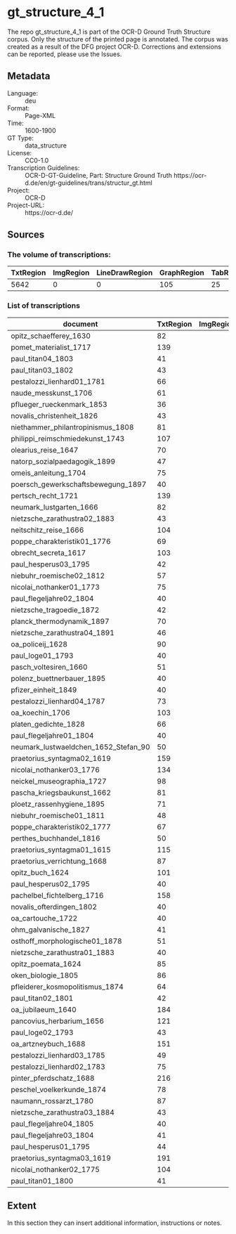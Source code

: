 <div>
   <h1 id="title">gt_structure_4_1</h1>
   <p id="paragraph">The repo gt_structure_4_1 is part of the OCR-D Ground Truth Structure corpus. Only the structure of the printed page is annotated. The corpus was created as a result of the DFG project OCR-D. Corrections and extensions can be reported, please use the Issues.</p>
   <h2>Metadata</h2>
   <dl class="grid">
      <dt id="Language">Language:</dt>
      <dd>deu</dd>
      <dt id="Format">Format:</dt>
      <dd>Page-XML</dd>
      <dt id="Time">Time:</dt>
      <dd>1600-1900</dd>
      <dt id="GTT">GT Type:</dt>
      <dd>data_structure</dd>
      <dt id="License">License:</dt>
      <dd>CC0-1.0</dd>
      <dt id="Guidelines">Transcription Guidelines:</dt>
      <dd>OCR-D-GT-Guideline, Part: Structure Ground Truth
https://ocr-d.de/en/gt-guidelines/trans/structur_gt.html</dd>
      <dt id="Project">Project:</dt>
      <dd>OCR-D</dd>
      <dt id="Project-URL">Project-URL:</dt>
      <dd>https://ocr-d.de/</dd>
   </dl>
   <h2>Sources</h2>
   <h3>The volume of transcriptions:</h3>
   <table id="table_id">
      <thead>
         <tr>
            <th>TxtRegion</th>
            <th>ImgRegion</th>
            <th>LineDrawRegion</th>
            <th>GraphRegion</th>
            <th>TabRegion</th>
            <th>ChartRegion</th>
            <th>SepRegion</th>
            <th>MathRegion</th>
            <th>ChemRegion</th>
            <th>MusicRegion</th>
            <th>AdRegion</th>
            <th>NoiseRegion</th>
            <th>UnknownRegion</th>
            <th>CustomRegion</th>
            <th>TextLine</th>
            <th>Page</th>
         </tr>
      </thead>
      <tbody>
         <tr>
            <td>5642</td>
            <td>0</td>
            <td>0</td>
            <td>105</td>
            <td>25</td>
            <td>0</td>
            <td>202</td>
            <td>31</td>
            <td>0</td>
            <td>0</td>
            <td>0</td>
            <td>0</td>
            <td>0</td>
            <td>0</td>
            <td>0</td>
            <td>1646</td>
         </tr>
      </tbody>
   </table>
   <div id="transcriptions">
      <h3>List of transcriptions</h3>
      <div>
         <table id="table_id" class="display">
            <thead>
               <tr>
                  <th>document</th>
                  <th>TxtRegion</th>
                  <th>ImgRegion</th>
                  <th>LineDrawRegion</th>
                  <th>GraphRegion</th>
                  <th>TabRegion</th>
                  <th>ChartRegion</th>
                  <th>SepRegion</th>
                  <th>MathRegion</th>
                  <th>ChemRegion</th>
                  <th>MusicRegion</th>
                  <th>AdRegion</th>
                  <th>NoiseRegion</th>
                  <th>UnknownRegion</th>
                  <th>CustomRegion</th>
                  <th>TextLine</th>
                  <th>Page</th>
               </tr>
            </thead>
            <tbody>
               <tr>
                  <td>opitz_schaefferey_1630</td>
                  <td>82</td>
                  <td/>
                  <td/>
                  <td>1</td>
                  <td/>
                  <td/>
                  <td>1</td>
                  <td/>
                  <td/>
                  <td/>
                  <td/>
                  <td/>
                  <td/>
                  <td/>
                  <td/>
                  <td>22</td>
               </tr>
               <tr>
                  <td>pomet_materialist_1717</td>
                  <td>139</td>
                  <td/>
                  <td/>
                  <td/>
                  <td/>
                  <td/>
                  <td>7</td>
                  <td/>
                  <td/>
                  <td/>
                  <td/>
                  <td/>
                  <td/>
                  <td/>
                  <td/>
                  <td>28</td>
               </tr>
               <tr>
                  <td>paul_titan04_1803</td>
                  <td>41</td>
                  <td/>
                  <td/>
                  <td/>
                  <td/>
                  <td/>
                  <td/>
                  <td/>
                  <td/>
                  <td/>
                  <td/>
                  <td/>
                  <td/>
                  <td/>
                  <td/>
                  <td>20</td>
               </tr>
               <tr>
                  <td>paul_titan03_1802</td>
                  <td>43</td>
                  <td/>
                  <td/>
                  <td/>
                  <td/>
                  <td/>
                  <td/>
                  <td/>
                  <td/>
                  <td/>
                  <td/>
                  <td/>
                  <td/>
                  <td/>
                  <td/>
                  <td>20</td>
               </tr>
               <tr>
                  <td>pestalozzi_lienhard01_1781</td>
                  <td>66</td>
                  <td/>
                  <td/>
                  <td>2</td>
                  <td/>
                  <td/>
                  <td/>
                  <td/>
                  <td/>
                  <td/>
                  <td/>
                  <td/>
                  <td/>
                  <td/>
                  <td/>
                  <td>20</td>
               </tr>
               <tr>
                  <td>naude_messkunst_1706</td>
                  <td>61</td>
                  <td/>
                  <td/>
                  <td>1</td>
                  <td/>
                  <td/>
                  <td>2</td>
                  <td/>
                  <td/>
                  <td/>
                  <td/>
                  <td/>
                  <td/>
                  <td/>
                  <td/>
                  <td>20</td>
               </tr>
               <tr>
                  <td>pflueger_rueckenmark_1853</td>
                  <td>36</td>
                  <td/>
                  <td/>
                  <td/>
                  <td>5</td>
                  <td/>
                  <td/>
                  <td/>
                  <td/>
                  <td/>
                  <td/>
                  <td/>
                  <td/>
                  <td/>
                  <td/>
                  <td>20</td>
               </tr>
               <tr>
                  <td>novalis_christenheit_1826</td>
                  <td>43</td>
                  <td/>
                  <td/>
                  <td/>
                  <td/>
                  <td/>
                  <td>2</td>
                  <td/>
                  <td/>
                  <td/>
                  <td/>
                  <td/>
                  <td/>
                  <td/>
                  <td/>
                  <td>20</td>
               </tr>
               <tr>
                  <td>niethammer_philantropinismus_1808</td>
                  <td>81</td>
                  <td/>
                  <td/>
                  <td/>
                  <td/>
                  <td/>
                  <td>4</td>
                  <td/>
                  <td/>
                  <td/>
                  <td/>
                  <td/>
                  <td/>
                  <td/>
                  <td/>
                  <td>20</td>
               </tr>
               <tr>
                  <td>philippi_reimschmiedekunst_1743</td>
                  <td>107</td>
                  <td/>
                  <td/>
                  <td/>
                  <td/>
                  <td/>
                  <td>6</td>
                  <td/>
                  <td/>
                  <td/>
                  <td/>
                  <td/>
                  <td/>
                  <td/>
                  <td/>
                  <td>27</td>
               </tr>
               <tr>
                  <td>olearius_reise_1647</td>
                  <td>70</td>
                  <td/>
                  <td/>
                  <td>3</td>
                  <td>1</td>
                  <td/>
                  <td>7</td>
                  <td/>
                  <td/>
                  <td/>
                  <td/>
                  <td/>
                  <td/>
                  <td/>
                  <td/>
                  <td>21</td>
               </tr>
               <tr>
                  <td>natorp_sozialpaedagogik_1899</td>
                  <td>47</td>
                  <td/>
                  <td/>
                  <td/>
                  <td/>
                  <td/>
                  <td/>
                  <td/>
                  <td/>
                  <td/>
                  <td/>
                  <td/>
                  <td/>
                  <td/>
                  <td/>
                  <td>20</td>
               </tr>
               <tr>
                  <td>omeis_anleitung_1704</td>
                  <td>75</td>
                  <td/>
                  <td/>
                  <td/>
                  <td/>
                  <td/>
                  <td/>
                  <td/>
                  <td/>
                  <td/>
                  <td/>
                  <td/>
                  <td/>
                  <td/>
                  <td/>
                  <td>26</td>
               </tr>
               <tr>
                  <td>poersch_gewerkschaftsbewegung_1897</td>
                  <td>40</td>
                  <td/>
                  <td/>
                  <td/>
                  <td/>
                  <td/>
                  <td/>
                  <td/>
                  <td/>
                  <td/>
                  <td/>
                  <td/>
                  <td/>
                  <td/>
                  <td/>
                  <td>20</td>
               </tr>
               <tr>
                  <td>pertsch_recht_1721</td>
                  <td>139</td>
                  <td/>
                  <td/>
                  <td/>
                  <td/>
                  <td/>
                  <td>5</td>
                  <td/>
                  <td/>
                  <td/>
                  <td/>
                  <td/>
                  <td/>
                  <td/>
                  <td/>
                  <td>30</td>
               </tr>
               <tr>
                  <td>neumark_lustgarten_1666</td>
                  <td>82</td>
                  <td/>
                  <td/>
                  <td>1</td>
                  <td/>
                  <td/>
                  <td>3</td>
                  <td/>
                  <td/>
                  <td/>
                  <td/>
                  <td/>
                  <td/>
                  <td/>
                  <td/>
                  <td>21</td>
               </tr>
               <tr>
                  <td>nietzsche_zarathustra02_1883</td>
                  <td>43</td>
                  <td/>
                  <td/>
                  <td/>
                  <td/>
                  <td/>
                  <td/>
                  <td/>
                  <td/>
                  <td/>
                  <td/>
                  <td/>
                  <td/>
                  <td/>
                  <td/>
                  <td>20</td>
               </tr>
               <tr>
                  <td>neitschitz_reise_1666</td>
                  <td>104</td>
                  <td/>
                  <td/>
                  <td/>
                  <td/>
                  <td/>
                  <td>1</td>
                  <td/>
                  <td/>
                  <td/>
                  <td/>
                  <td/>
                  <td/>
                  <td/>
                  <td/>
                  <td>20</td>
               </tr>
               <tr>
                  <td>poppe_charakteristik01_1776</td>
                  <td>69</td>
                  <td/>
                  <td/>
                  <td>3</td>
                  <td/>
                  <td/>
                  <td>4</td>
                  <td/>
                  <td/>
                  <td/>
                  <td/>
                  <td/>
                  <td/>
                  <td/>
                  <td/>
                  <td>21</td>
               </tr>
               <tr>
                  <td>obrecht_secreta_1617</td>
                  <td>103</td>
                  <td/>
                  <td/>
                  <td/>
                  <td/>
                  <td/>
                  <td>8</td>
                  <td/>
                  <td/>
                  <td/>
                  <td/>
                  <td/>
                  <td/>
                  <td/>
                  <td/>
                  <td>23</td>
               </tr>
               <tr>
                  <td>paul_hesperus03_1795</td>
                  <td>42</td>
                  <td/>
                  <td/>
                  <td/>
                  <td/>
                  <td/>
                  <td/>
                  <td/>
                  <td/>
                  <td/>
                  <td/>
                  <td/>
                  <td/>
                  <td/>
                  <td/>
                  <td>20</td>
               </tr>
               <tr>
                  <td>niebuhr_roemische02_1812</td>
                  <td>57</td>
                  <td/>
                  <td/>
                  <td/>
                  <td/>
                  <td/>
                  <td/>
                  <td/>
                  <td/>
                  <td/>
                  <td/>
                  <td/>
                  <td/>
                  <td/>
                  <td/>
                  <td>20</td>
               </tr>
               <tr>
                  <td>nicolai_nothanker01_1773</td>
                  <td>75</td>
                  <td/>
                  <td/>
                  <td>1</td>
                  <td/>
                  <td/>
                  <td>3</td>
                  <td/>
                  <td/>
                  <td/>
                  <td/>
                  <td/>
                  <td/>
                  <td/>
                  <td/>
                  <td>25</td>
               </tr>
               <tr>
                  <td>paul_flegeljahre02_1804</td>
                  <td>40</td>
                  <td/>
                  <td/>
                  <td/>
                  <td/>
                  <td/>
                  <td/>
                  <td/>
                  <td/>
                  <td/>
                  <td/>
                  <td/>
                  <td/>
                  <td/>
                  <td/>
                  <td>20</td>
               </tr>
               <tr>
                  <td>nietzsche_tragoedie_1872</td>
                  <td>42</td>
                  <td/>
                  <td/>
                  <td/>
                  <td/>
                  <td/>
                  <td/>
                  <td/>
                  <td/>
                  <td/>
                  <td/>
                  <td/>
                  <td/>
                  <td/>
                  <td/>
                  <td>20</td>
               </tr>
               <tr>
                  <td>planck_thermodynamik_1897</td>
                  <td>70</td>
                  <td/>
                  <td/>
                  <td>4</td>
                  <td/>
                  <td/>
                  <td>3</td>
                  <td>31</td>
                  <td/>
                  <td/>
                  <td/>
                  <td/>
                  <td/>
                  <td/>
                  <td/>
                  <td>20</td>
               </tr>
               <tr>
                  <td>nietzsche_zarathustra04_1891</td>
                  <td>46</td>
                  <td/>
                  <td/>
                  <td/>
                  <td/>
                  <td/>
                  <td/>
                  <td/>
                  <td/>
                  <td/>
                  <td/>
                  <td/>
                  <td/>
                  <td/>
                  <td/>
                  <td>20</td>
               </tr>
               <tr>
                  <td>oa_policeij_1628</td>
                  <td>90</td>
                  <td/>
                  <td/>
                  <td/>
                  <td/>
                  <td/>
                  <td>1</td>
                  <td/>
                  <td/>
                  <td/>
                  <td/>
                  <td/>
                  <td/>
                  <td/>
                  <td/>
                  <td>29</td>
               </tr>
               <tr>
                  <td>paul_loge01_1793</td>
                  <td>40</td>
                  <td/>
                  <td/>
                  <td/>
                  <td/>
                  <td/>
                  <td/>
                  <td/>
                  <td/>
                  <td/>
                  <td/>
                  <td/>
                  <td/>
                  <td/>
                  <td/>
                  <td>20</td>
               </tr>
               <tr>
                  <td>pasch_voltesiren_1660</td>
                  <td>51</td>
                  <td/>
                  <td/>
                  <td>1</td>
                  <td/>
                  <td/>
                  <td>3</td>
                  <td/>
                  <td/>
                  <td/>
                  <td/>
                  <td/>
                  <td/>
                  <td/>
                  <td/>
                  <td>15</td>
               </tr>
               <tr>
                  <td>polenz_buettnerbauer_1895</td>
                  <td>40</td>
                  <td/>
                  <td/>
                  <td/>
                  <td/>
                  <td/>
                  <td/>
                  <td/>
                  <td/>
                  <td/>
                  <td/>
                  <td/>
                  <td/>
                  <td/>
                  <td/>
                  <td>20</td>
               </tr>
               <tr>
                  <td>pfizer_einheit_1849</td>
                  <td>40</td>
                  <td/>
                  <td/>
                  <td/>
                  <td/>
                  <td/>
                  <td/>
                  <td/>
                  <td/>
                  <td/>
                  <td/>
                  <td/>
                  <td/>
                  <td/>
                  <td/>
                  <td>20</td>
               </tr>
               <tr>
                  <td>pestalozzi_lienhard04_1787</td>
                  <td>73</td>
                  <td/>
                  <td/>
                  <td>1</td>
                  <td/>
                  <td/>
                  <td>6</td>
                  <td/>
                  <td/>
                  <td/>
                  <td/>
                  <td/>
                  <td/>
                  <td/>
                  <td/>
                  <td>20</td>
               </tr>
               <tr>
                  <td>oa_koechin_1706</td>
                  <td>103</td>
                  <td/>
                  <td/>
                  <td/>
                  <td/>
                  <td/>
                  <td>5</td>
                  <td/>
                  <td/>
                  <td/>
                  <td/>
                  <td/>
                  <td/>
                  <td/>
                  <td/>
                  <td>28</td>
               </tr>
               <tr>
                  <td>platen_gedichte_1828</td>
                  <td>66</td>
                  <td/>
                  <td/>
                  <td/>
                  <td/>
                  <td/>
                  <td>4</td>
                  <td/>
                  <td/>
                  <td/>
                  <td/>
                  <td/>
                  <td/>
                  <td/>
                  <td/>
                  <td>20</td>
               </tr>
               <tr>
                  <td>paul_flegeljahre01_1804</td>
                  <td>40</td>
                  <td/>
                  <td/>
                  <td/>
                  <td/>
                  <td/>
                  <td/>
                  <td/>
                  <td/>
                  <td/>
                  <td/>
                  <td/>
                  <td/>
                  <td/>
                  <td/>
                  <td>20</td>
               </tr>
               <tr>
                  <td>neumark_lustwaeldchen_1652_Stefan_90</td>
                  <td>50</td>
                  <td/>
                  <td/>
                  <td>15</td>
                  <td/>
                  <td/>
                  <td>2</td>
                  <td/>
                  <td/>
                  <td/>
                  <td/>
                  <td/>
                  <td/>
                  <td/>
                  <td/>
                  <td>21</td>
               </tr>
               <tr>
                  <td>praetorius_syntagma02_1619</td>
                  <td>159</td>
                  <td/>
                  <td/>
                  <td>3</td>
                  <td/>
                  <td/>
                  <td>1</td>
                  <td/>
                  <td/>
                  <td/>
                  <td/>
                  <td/>
                  <td/>
                  <td/>
                  <td/>
                  <td>29</td>
               </tr>
               <tr>
                  <td>nicolai_nothanker03_1776</td>
                  <td>134</td>
                  <td/>
                  <td/>
                  <td>1</td>
                  <td/>
                  <td/>
                  <td>4</td>
                  <td/>
                  <td/>
                  <td/>
                  <td/>
                  <td/>
                  <td/>
                  <td/>
                  <td/>
                  <td>29</td>
               </tr>
               <tr>
                  <td>neickel_museographia_1727</td>
                  <td>98</td>
                  <td/>
                  <td/>
                  <td/>
                  <td/>
                  <td/>
                  <td>5</td>
                  <td/>
                  <td/>
                  <td/>
                  <td/>
                  <td/>
                  <td/>
                  <td/>
                  <td/>
                  <td>22</td>
               </tr>
               <tr>
                  <td>pascha_kriegsbaukunst_1662</td>
                  <td>81</td>
                  <td/>
                  <td/>
                  <td/>
                  <td>1</td>
                  <td/>
                  <td>3</td>
                  <td/>
                  <td/>
                  <td/>
                  <td/>
                  <td/>
                  <td/>
                  <td/>
                  <td/>
                  <td>26</td>
               </tr>
               <tr>
                  <td>ploetz_rassenhygiene_1895</td>
                  <td>71</td>
                  <td/>
                  <td/>
                  <td/>
                  <td>3</td>
                  <td/>
                  <td>6</td>
                  <td/>
                  <td/>
                  <td/>
                  <td/>
                  <td/>
                  <td/>
                  <td/>
                  <td/>
                  <td>20</td>
               </tr>
               <tr>
                  <td>niebuhr_roemische01_1811</td>
                  <td>48</td>
                  <td/>
                  <td/>
                  <td>1</td>
                  <td/>
                  <td/>
                  <td>2</td>
                  <td/>
                  <td/>
                  <td/>
                  <td/>
                  <td/>
                  <td/>
                  <td/>
                  <td/>
                  <td>20</td>
               </tr>
               <tr>
                  <td>poppe_charakteristik02_1777</td>
                  <td>67</td>
                  <td/>
                  <td/>
                  <td>2</td>
                  <td/>
                  <td/>
                  <td>8</td>
                  <td/>
                  <td/>
                  <td/>
                  <td/>
                  <td/>
                  <td/>
                  <td/>
                  <td/>
                  <td>21</td>
               </tr>
               <tr>
                  <td>perthes_buchhandel_1816</td>
                  <td>50</td>
                  <td/>
                  <td/>
                  <td/>
                  <td/>
                  <td/>
                  <td/>
                  <td/>
                  <td/>
                  <td/>
                  <td/>
                  <td/>
                  <td/>
                  <td/>
                  <td/>
                  <td>20</td>
               </tr>
               <tr>
                  <td>praetorius_syntagma01_1615</td>
                  <td>115</td>
                  <td/>
                  <td/>
                  <td/>
                  <td>2</td>
                  <td/>
                  <td>2</td>
                  <td/>
                  <td/>
                  <td/>
                  <td/>
                  <td/>
                  <td/>
                  <td/>
                  <td/>
                  <td>27</td>
               </tr>
               <tr>
                  <td>praetorius_verrichtung_1668</td>
                  <td>87</td>
                  <td/>
                  <td/>
                  <td/>
                  <td/>
                  <td/>
                  <td>2</td>
                  <td/>
                  <td/>
                  <td/>
                  <td/>
                  <td/>
                  <td/>
                  <td/>
                  <td/>
                  <td>28</td>
               </tr>
               <tr>
                  <td>opitz_buch_1624</td>
                  <td>101</td>
                  <td/>
                  <td/>
                  <td/>
                  <td/>
                  <td/>
                  <td>5</td>
                  <td/>
                  <td/>
                  <td/>
                  <td/>
                  <td/>
                  <td/>
                  <td/>
                  <td/>
                  <td>25</td>
               </tr>
               <tr>
                  <td>paul_hesperus02_1795</td>
                  <td>40</td>
                  <td/>
                  <td/>
                  <td/>
                  <td/>
                  <td/>
                  <td/>
                  <td/>
                  <td/>
                  <td/>
                  <td/>
                  <td/>
                  <td/>
                  <td/>
                  <td/>
                  <td>20</td>
               </tr>
               <tr>
                  <td>pachelbel_fichtelberg_1716</td>
                  <td>158</td>
                  <td/>
                  <td/>
                  <td>1</td>
                  <td/>
                  <td/>
                  <td>1</td>
                  <td/>
                  <td/>
                  <td/>
                  <td/>
                  <td/>
                  <td/>
                  <td/>
                  <td/>
                  <td>26</td>
               </tr>
               <tr>
                  <td>novalis_ofterdingen_1802</td>
                  <td>40</td>
                  <td/>
                  <td/>
                  <td/>
                  <td/>
                  <td/>
                  <td/>
                  <td/>
                  <td/>
                  <td/>
                  <td/>
                  <td/>
                  <td/>
                  <td/>
                  <td/>
                  <td>20</td>
               </tr>
               <tr>
                  <td>oa_cartouche_1722</td>
                  <td>40</td>
                  <td/>
                  <td/>
                  <td>1</td>
                  <td/>
                  <td/>
                  <td>1</td>
                  <td/>
                  <td/>
                  <td/>
                  <td/>
                  <td/>
                  <td/>
                  <td/>
                  <td/>
                  <td>13</td>
               </tr>
               <tr>
                  <td>ohm_galvanische_1827</td>
                  <td>41</td>
                  <td/>
                  <td/>
                  <td/>
                  <td/>
                  <td/>
                  <td>1</td>
                  <td/>
                  <td/>
                  <td/>
                  <td/>
                  <td/>
                  <td/>
                  <td/>
                  <td/>
                  <td>20</td>
               </tr>
               <tr>
                  <td>osthoff_morphologische01_1878</td>
                  <td>51</td>
                  <td/>
                  <td/>
                  <td/>
                  <td/>
                  <td/>
                  <td>1</td>
                  <td/>
                  <td/>
                  <td/>
                  <td/>
                  <td/>
                  <td/>
                  <td/>
                  <td/>
                  <td>20</td>
               </tr>
               <tr>
                  <td>nietzsche_zarathustra01_1883</td>
                  <td>40</td>
                  <td/>
                  <td/>
                  <td/>
                  <td/>
                  <td/>
                  <td/>
                  <td/>
                  <td/>
                  <td/>
                  <td/>
                  <td/>
                  <td/>
                  <td/>
                  <td/>
                  <td>20</td>
               </tr>
               <tr>
                  <td>opitz_poemata_1624</td>
                  <td>85</td>
                  <td/>
                  <td/>
                  <td>1</td>
                  <td/>
                  <td/>
                  <td/>
                  <td/>
                  <td/>
                  <td/>
                  <td/>
                  <td/>
                  <td/>
                  <td/>
                  <td/>
                  <td>21</td>
               </tr>
               <tr>
                  <td>oken_biologie_1805</td>
                  <td>86</td>
                  <td/>
                  <td/>
                  <td/>
                  <td>12</td>
                  <td/>
                  <td>4</td>
                  <td/>
                  <td/>
                  <td/>
                  <td/>
                  <td/>
                  <td/>
                  <td/>
                  <td/>
                  <td>20</td>
               </tr>
               <tr>
                  <td>pfleiderer_kosmopolitismus_1874</td>
                  <td>64</td>
                  <td/>
                  <td/>
                  <td/>
                  <td/>
                  <td/>
                  <td>1</td>
                  <td/>
                  <td/>
                  <td/>
                  <td/>
                  <td/>
                  <td/>
                  <td/>
                  <td/>
                  <td>20</td>
               </tr>
               <tr>
                  <td>paul_titan02_1801</td>
                  <td>42</td>
                  <td/>
                  <td/>
                  <td/>
                  <td/>
                  <td/>
                  <td/>
                  <td/>
                  <td/>
                  <td/>
                  <td/>
                  <td/>
                  <td/>
                  <td/>
                  <td/>
                  <td>20</td>
               </tr>
               <tr>
                  <td>oa_jubilaeum_1640</td>
                  <td>184</td>
                  <td/>
                  <td/>
                  <td>1</td>
                  <td/>
                  <td/>
                  <td>2</td>
                  <td/>
                  <td/>
                  <td/>
                  <td/>
                  <td/>
                  <td/>
                  <td/>
                  <td/>
                  <td>25</td>
               </tr>
               <tr>
                  <td>pancovius_herbarium_1656</td>
                  <td>121</td>
                  <td/>
                  <td/>
                  <td>43</td>
                  <td/>
                  <td/>
                  <td>6</td>
                  <td/>
                  <td/>
                  <td/>
                  <td/>
                  <td/>
                  <td/>
                  <td/>
                  <td/>
                  <td>26</td>
               </tr>
               <tr>
                  <td>paul_loge02_1793</td>
                  <td>43</td>
                  <td/>
                  <td/>
                  <td>1</td>
                  <td/>
                  <td/>
                  <td>3</td>
                  <td/>
                  <td/>
                  <td/>
                  <td/>
                  <td/>
                  <td/>
                  <td/>
                  <td/>
                  <td>20</td>
               </tr>
               <tr>
                  <td>oa_artzneybuch_1688</td>
                  <td>151</td>
                  <td/>
                  <td/>
                  <td>1</td>
                  <td/>
                  <td/>
                  <td>6</td>
                  <td/>
                  <td/>
                  <td/>
                  <td/>
                  <td/>
                  <td/>
                  <td/>
                  <td/>
                  <td>29</td>
               </tr>
               <tr>
                  <td>pestalozzi_lienhard03_1785</td>
                  <td>49</td>
                  <td/>
                  <td/>
                  <td>1</td>
                  <td/>
                  <td/>
                  <td>1</td>
                  <td/>
                  <td/>
                  <td/>
                  <td/>
                  <td/>
                  <td/>
                  <td/>
                  <td/>
                  <td>20</td>
               </tr>
               <tr>
                  <td>pestalozzi_lienhard02_1783</td>
                  <td>75</td>
                  <td/>
                  <td/>
                  <td>1</td>
                  <td/>
                  <td/>
                  <td>7</td>
                  <td/>
                  <td/>
                  <td/>
                  <td/>
                  <td/>
                  <td/>
                  <td/>
                  <td/>
                  <td>20</td>
               </tr>
               <tr>
                  <td>pinter_pferdschatz_1688</td>
                  <td>216</td>
                  <td/>
                  <td/>
                  <td/>
                  <td/>
                  <td/>
                  <td>7</td>
                  <td/>
                  <td/>
                  <td/>
                  <td/>
                  <td/>
                  <td/>
                  <td/>
                  <td/>
                  <td>23</td>
               </tr>
               <tr>
                  <td>peschel_voelkerkunde_1874</td>
                  <td>78</td>
                  <td/>
                  <td/>
                  <td>1</td>
                  <td>1</td>
                  <td/>
                  <td>25</td>
                  <td/>
                  <td/>
                  <td/>
                  <td/>
                  <td/>
                  <td/>
                  <td/>
                  <td/>
                  <td>20</td>
               </tr>
               <tr>
                  <td>naumann_rossarzt_1780</td>
                  <td>87</td>
                  <td/>
                  <td/>
                  <td>2</td>
                  <td/>
                  <td/>
                  <td>9</td>
                  <td/>
                  <td/>
                  <td/>
                  <td/>
                  <td/>
                  <td/>
                  <td/>
                  <td/>
                  <td>23</td>
               </tr>
               <tr>
                  <td>nietzsche_zarathustra03_1884</td>
                  <td>43</td>
                  <td/>
                  <td/>
                  <td/>
                  <td/>
                  <td/>
                  <td/>
                  <td/>
                  <td/>
                  <td/>
                  <td/>
                  <td/>
                  <td/>
                  <td/>
                  <td/>
                  <td>20</td>
               </tr>
               <tr>
                  <td>paul_flegeljahre04_1805</td>
                  <td>40</td>
                  <td/>
                  <td/>
                  <td/>
                  <td/>
                  <td/>
                  <td/>
                  <td/>
                  <td/>
                  <td/>
                  <td/>
                  <td/>
                  <td/>
                  <td/>
                  <td/>
                  <td>20</td>
               </tr>
               <tr>
                  <td>paul_flegeljahre03_1804</td>
                  <td>41</td>
                  <td/>
                  <td/>
                  <td/>
                  <td/>
                  <td/>
                  <td/>
                  <td/>
                  <td/>
                  <td/>
                  <td/>
                  <td/>
                  <td/>
                  <td/>
                  <td/>
                  <td>20</td>
               </tr>
               <tr>
                  <td>paul_hesperus01_1795</td>
                  <td>44</td>
                  <td/>
                  <td/>
                  <td/>
                  <td/>
                  <td/>
                  <td/>
                  <td/>
                  <td/>
                  <td/>
                  <td/>
                  <td/>
                  <td/>
                  <td/>
                  <td/>
                  <td>20</td>
               </tr>
               <tr>
                  <td>praetorius_syntagma03_1619</td>
                  <td>191</td>
                  <td/>
                  <td/>
                  <td>10</td>
                  <td/>
                  <td/>
                  <td>8</td>
                  <td/>
                  <td/>
                  <td/>
                  <td/>
                  <td/>
                  <td/>
                  <td/>
                  <td/>
                  <td>29</td>
               </tr>
               <tr>
                  <td>nicolai_nothanker02_1775</td>
                  <td>104</td>
                  <td/>
                  <td/>
                  <td>1</td>
                  <td/>
                  <td/>
                  <td>4</td>
                  <td/>
                  <td/>
                  <td/>
                  <td/>
                  <td/>
                  <td/>
                  <td/>
                  <td/>
                  <td>27</td>
               </tr>
               <tr>
                  <td>paul_titan01_1800</td>
                  <td>41</td>
                  <td/>
                  <td/>
                  <td/>
                  <td/>
                  <td/>
                  <td/>
                  <td/>
                  <td/>
                  <td/>
                  <td/>
                  <td/>
                  <td/>
                  <td/>
                  <td/>
                  <td>20</td>
               </tr>
            </tbody>
         </table>
      </div>
   </div>
   <div id="extent">
      <h2>Extent</h2>
      <p>
                                In this section they can insert additional information, instructions or notes.
                            </p>
   </div>
</div>
